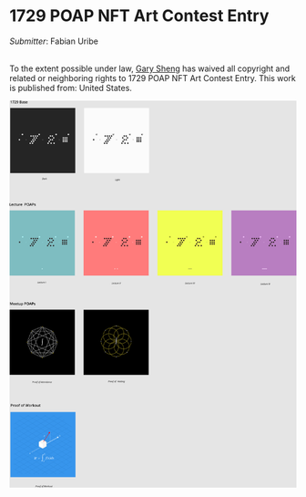 # 1729 POAP NFT Art Contest Entry

*Submitter*: Fabian Uribe

<p xmlns:dct=""http://purl.org/dc/terms/"" xmlns:vcard=""http://www.w3.org/2001/vcard-rdf/3.0#"">
  <a rel=""license""
     href=""http://creativecommons.org/publicdomain/zero/1.0/"">
    <img src=""http://i.creativecommons.org/p/zero/1.0/88x31.png"" style=""border-style: none;"" alt=""CC0"" />
  </a>
  <br />
  To the extent possible under law,
  <a rel=""dct:publisher""
     href=""https://github.com/1729/content/blob/master/tasks/poap-nft-contest/entries/garysheng.md"">
    <span property=""dct:title"">Gary Sheng</span></a>
  has waived all copyright and related or neighboring rights to
  <span property=""dct:title"">1729 POAP NFT Art Contest Entry</span>.
This work is published from:
<span property=""vcard:Country"" datatype=""dct:ISO3166""
      content=""US"" about=""https://github.com/1729/content/blob/master/tasks/poap-nft-contest/entries/garysheng.md"">
  United States</span>.
</p>


![Entry](fabian-1729POAPs.png)
